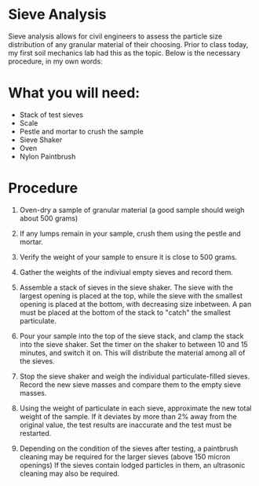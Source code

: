 # Sieve Analysis


Sieve analysis allows for civil engineers to assess the particle size distribution of any granular material of their choosing. Prior to class today, my first soil mechanics lab had this as the topic. Below is the necessary procedure, in my own words: 

# What you will need: 

  - Stack of test sieves
  - Scale
  - Pestle and mortar to crush the sample
  - Sieve Shaker 
  - Oven
  - Nylon Paintbrush
  

# Procedure

  1. Oven-dry a sample of granular material (a good sample should weigh about 500 grams)

2. If any lumps remain in your sample, crush them using the pestle and mortar.

3. Verify the weight of your sample to ensure it is close to 500 grams. 

4. Gather the weights of the indiviual empty sieves and record them. 

5. Assemble a stack of sieves in the sieve shaker. The sieve with the largest opening is placed at the top, while the sieve with the smallest opening is placed at the bottom, with decreasing size inbetween. A pan must be placed at the bottom of the stack to "catch" the smallest particulate.

6. Pour your sample into the top of the sieve stack, and clamp the stack into the sieve shaker. Set the timer on the shaker to between 10 and 15 minutes, and switch it on. This will distribute the material among all of the sieves. 

7. Stop the sieve shaker and weigh the individual particulate-filled sieves. Record the new sieve masses and compare them to the empty sieve masses. 

8. Using the weight of particulate in each sieve, approximate the new total weight of the sample. If it deviates by more than 2% away from the original value, the test results are inaccurate and the test must be restarted. 

9. Depending on the condition of the sieves after testing, a paintbrush cleaning may be required for the larger sieves (above 150 micron openings) If the sieves contain lodged particles in them, an ultrasonic cleaning may also be required. 



